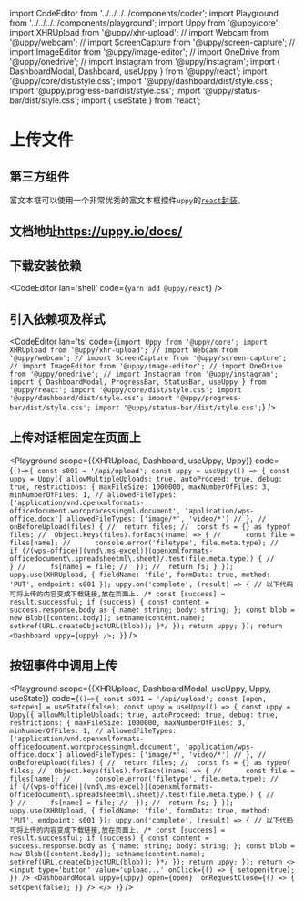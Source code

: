 import CodeEditor from '../../../../components/coder';
import Playground from '../../../../components/playground';
import Uppy from '@uppy/core';
import XHRUpload from '@uppy/xhr-upload';
// import Webcam from '@uppy/webcam';
// import ScreenCapture from '@uppy/screen-capture';
// import ImageEditor from '@uppy/image-editor';
// import OneDrive from '@uppy/onedrive';
// import Instagram from '@uppy/instagram';
import { DashboardModal, Dashboard, useUppy } from '@uppy/react';
import '@uppy/core/dist/style.css';
import '@uppy/dashboard/dist/style.css';
import '@uppy/progress-bar/dist/style.css';
import '@uppy/status-bar/dist/style.css';
import { useState } from 'react';

# 上传文件

## 第三方组件

富文本框可以使用一个非常优秀的富文本框控件`uppy`的[`react`封装](https://www.npmjs.com/package/@uppy/react)。

## 文档地址<https://uppy.io/docs/>

## 下载安装依赖

<CodeEditor lan='shell' code={`
yarn add @uppy/react
`} />

## 引入依赖项及样式

<CodeEditor lan='ts' code={`
import Uppy from '@uppy/core';
import XHRUpload from '@uppy/xhr-upload';
// import Webcam from '@uppy/webcam';
// import ScreenCapture from '@uppy/screen-capture';
// import ImageEditor from '@uppy/image-editor';
// import OneDrive from '@uppy/onedrive';
// import Instagram from '@uppy/instagram';
import { DashboardModal, ProgressBar, StatusBar, useUppy } from '@uppy/react';
import '@uppy/core/dist/style.css';
import '@uppy/dashboard/dist/style.css';
import '@uppy/progress-bar/dist/style.css';
import '@uppy/status-bar/dist/style.css';
`} />

## 上传对话框固定在页面上

<Playground scope={{XHRUpload, Dashboard, useUppy, Uppy}} code={`
()=>{
	const s001 = '/api/upload';
	const uppy = useUppy(() => {
		const uppy = Uppy({
			allowMultipleUploads: true,
			autoProceed: true,
			debug: true,
			restrictions: {
				maxFileSize: 1000000,
				maxNumberOfFiles: 3,
				minNumberOfFiles: 1,
				// allowedFileTypes: ['application/vnd.openxmlformats-officedocument.wordprocessingml.document', 'application/wps-office.docx']
				allowedFileTypes: ['image/*', 'video/*']
				// },
				// onBeforeUpload(files) {
				// 	return files;
				// 	const fs = {} as typeof files;
				// 	Object.keys(files).forEach((name) => {
				// 		const file = files[name];
				// 		console.error('filetype', file.meta.type);
				// 		if (/(wps-office)|(vnd\.ms-excel)|(openxmlformats-officedocument\.spreadsheetml\.sheet)/.test(file.meta.type)) {
				// 		}
				// 		fs[name] = file;
				// 	});
				// 	return fs;
			}
		});
		uppy.use(XHRUpload, {
			fieldName: 'file',
			formData: true,
			method: 'PUT',
			endpoint: s001
		});
		uppy.on('complete', (result) => {
			// 以下代码可将上传的内容变成下载链接,放在页面上.
			/* const [success] = result.successful;
			if (success) {
				const content = success.response.body as { name: string; body: string; };
				const blob = new Blob([content.body]);
				setname(content.name);
				setHref(URL.createObjectURL(blob));
			}*/
		});
		return uppy;
	});
	return <Dashboard uppy={uppy} />;
}
`} />

## 按钮事件中调用上传

<Playground scope={{XHRUpload, DashboardModal, useUppy, Uppy, useState}} code={`
()=>{
	const s001 = '/api/upload';
	const [open, setopen] = useState(false);
	const uppy = useUppy(() => {
		const uppy = Uppy({
			allowMultipleUploads: true,
			autoProceed: true,
			debug: true,
			restrictions: {
				maxFileSize: 1000000,
				maxNumberOfFiles: 3,
				minNumberOfFiles: 1,
				// allowedFileTypes: ['application/vnd.openxmlformats-officedocument.wordprocessingml.document', 'application/wps-office.docx']
				allowedFileTypes: ['image/*', 'video/*']
				// },
				// onBeforeUpload(files) {
				// 	return files;
				// 	const fs = {} as typeof files;
				// 	Object.keys(files).forEach((name) => {
				// 		const file = files[name];
				// 		console.error('filetype', file.meta.type);
				// 		if (/(wps-office)|(vnd\.ms-excel)|(openxmlformats-officedocument\.spreadsheetml\.sheet)/.test(file.meta.type)) {
				// 		}
				// 		fs[name] = file;
				// 	});
				// 	return fs;
			}
		});
		uppy.use(XHRUpload, {
			fieldName: 'file',
			formData: true,
			method: 'PUT',
			endpoint: s001
		});
		uppy.on('complete', (result) => {
			// 以下代码可将上传的内容变成下载链接,放在页面上.
			/* const [success] = result.successful;
			if (success) {
				const content = success.response.body as { name: string; body: string; };
				const blob = new Blob([content.body]);
				setname(content.name);
				setHref(URL.createObjectURL(blob));
			}*/
		});
		return uppy;
	});
	return <>
	<input type='button' value='upload...' onClick={() => {
		setopen(true);
	}} />
	<DashboardModal uppy={uppy} open={open}  onRequestClose={() => {
		setopen(false);
	}} />
</>
}
`} />
